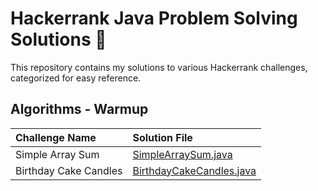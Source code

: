 # Hackerrank Java Problem Solving Solutions 🧩

This repository contains my solutions to various Hackerrank challenges, categorized for easy reference.


## Algorithms - Warmup

| Challenge Name | Solution File |
| :--- | :--- |
| Simple Array Sum | [SimpleArraySum.java](./algorithms/warmup/SimpleArraySum.java) |
| Birthday Cake Candles | [BirthdayCakeCandles.java](./algorithms/warmup/BirthdayCakeCandles.java) |
